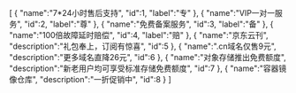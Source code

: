 [
	{
		"name":"7*24小时售后支持",
		"id":1,
		"label":"专"
	},
	{
		"name":"VIP一对一服务",
		"id":2,
		"label":"尊"
	},
	{
		"name":"免费备案服务",
		"id":3,
		"label":"备"
	},
	{
		"name":"100倍故障延时赔偿",
		"id":4,
		"label":"赔"
	},
	{
		"name":"京东云刊",
		"description":"礼包奉上，订阅有惊喜",
		"id":5
	},
	{
		"name":".cn域名仅售9元",
		"description":"更多域名直降26元",
		"id":6
	},
	{
		"name":"对象存储推出免费额度",
		"description":"新老用户均可享受标准存储免费额度",
		"id":7
	},
	{
		"name":"容器镜像仓库",
		"description":"一折促销中",
		"id":8
	}
]